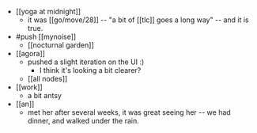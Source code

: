 - [[yoga at midnight]]
  - it was [[go/move/28]] -- "a bit of [[tlc]] goes a long way" -- and it is true.
- #push [[mynoise]]
  - [[nocturnal garden]]
- [[agora]]
  - pushed a slight iteration on the UI :)
    - I think it's looking a bit clearer?
  - [[all nodes]]
- [[work]]
  - a bit antsy
- [[an]]
  - met her after several weeks, it was great seeing her -- we had dinner, and walked under the rain.
